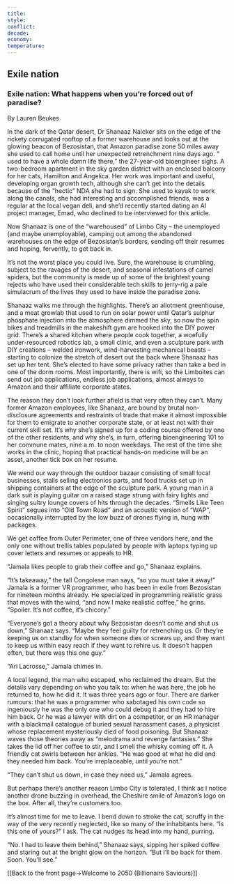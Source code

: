 ```yaml
---
title: 
style: 
conflict: 
decade: 
economy: 
temperature: 
---
```


## Exile nation


### Exile nation: What happens when you’re forced out of paradise?

By Lauren Beukes

In the dark of the Qatar desert, Dr Shanaaz Naicker sits on the edge of the rickety corrugated rooftop of a former warehouse and looks out at the glowing beacon of Bezosistan, that Amazon paradise zone 50 miles away she used to call home until her unexpected retrenchment nine days ago. “ used to have a whole damn life there,” the 27-year-old bioengineer sighs. A two-bedroom apartment in the sky garden district with an enclosed balcony for her cats, Hamilton and Angelica. Her work was important and useful, developing organ growth tech, although she can’t get into the details because of the “hectic” NDA she had to sign. She used to kayak to work along the canals, she had interesting and accomplished friends, was a regular at the local vegan deli, and she’d recently started dating an AI project manager, Emad, who declined to be interviewed for this article.

Now Shanaaz is one of the “warehoused” of Limbo City – the unemployed (and maybe unemployable), camping out among the abandoned warehouses on the edge of Bezosistan’s borders, sending off their resumes and hoping, fervently, to get back in.

It’s not the worst place you could live. Sure, the warehouse is crumbling, subject to the ravages of the desert, and seasonal infestations of camel spiders, but the community is made up of some of the brightest young rejects who have used their considerable tech skills to jerry-rig a pale simulacrum of the lives they used to have inside the paradise zone.

Shanaaz walks me through the highlights. There’s an allotment greenhouse, and a meat growlab that used to run on solar power until Qatar’s sulphur phosphate injection into the atmosphere dimmed the sky, so now the spin bikes and treadmills in the makeshift gym are hooked into the DIY power grid. There’s a shared kitchen where people cook together, a woefully under-resourced robotics lab, a small clinic, and even a sculpture park with DIY creations – welded ironwork, wind-harvesting mechanical beasts – starting to colonize the stretch of desert out the back where Shanaaz has set up her tent. She’s elected to have some privacy rather than take a bed in one of the dorm rooms. Most importantly, there is wifi, so the Limboites can send out job applications, endless job applications, almost always to Amazon and their affiliate corporate states.

The reason they don’t look further afield is that very often they can’t. Many former Amazon employees, like Shanaaz, are bound by brutal non-disclosure agreements and restraints of trade that make it almost impossible for them to emigrate to another corporate state, or at least not with their current skill set. It’s why she’s signed up for a coding course offered by one of the other residents, and why she’s, in turn, offering bioengineering 101 to her commune mates, nine a.m. to noon weekdays. The rest of the time she works in the clinic, hoping that practical hands-on medicine will be an asset, another tick box on her resume.

We wend our way through the outdoor bazaar consisting of small local businesses, stalls selling electronics parts, and food trucks set up in shipping containers at the edge of the sculpture park. A young man in a dark suit is playing guitar on a raised stage strung with fairy lights and singing sultry lounge covers of hits through the decades. “Smells Like Teen Spirit” segues into “Old Town Road” and an acoustic version of “WAP”, occasionally interrupted by the low buzz of drones flying in, hung with packages.

We get coffee from Outer Perimeter, one of three vendors here, and the only one without trellis tables populated by people with laptops typing up cover letters and resumes or appeals to HR.

“Jamala likes people to grab their coffee and go,” Shanaaz explains.

“It’s takeaway,” the tall Congolese man says, “so you must take it away!” Jamala is a former VR programmer, who has been in exile from Bezosistan for nineteen months already. He specialized in programming realistic grass that moves with the wind, “and now I make realistic coffee,” he grins. “Spoiler. It’s not coffee, it’s chicory.”

“Everyone’s got a theory about why Bezosistan doesn’t come and shut us down,” Shanaaz says. “Maybe they feel guilty for retrenching us. Or they’re keeping us on standby for when someone dies or screws up, and they want to keep us within easy reach if they want to rehire us. It doesn’t happen often, but there was this one guy.”

“Ari Lacrosse,” Jamala chimes in.

A local legend, the man who escaped, who reclaimed the dream. But the details vary depending on who you talk to: when he was here, the job he returned to, how he did it. It was three years ago or four. There are darker rumours: that he was a programmer who sabotaged his own code so ingeniously he was the only one who could debug it and they had to hire him back. Or he was a lawyer with dirt on a competitor, or an HR manager with a blackmail catalogue of buried sexual harassment cases, a physicist whose replacement mysteriously died of food poisoning. But Shanaaz waves those theories away as “melodrama and revenge fantasies.” She takes the lid off her coffee to stir, and I smell the whisky coming off it. A friendly cat swirls between her ankles. “He was good at what he did and they needed him back. You’re irreplaceable, until you’re not.”

“They can’t shut us down, in case they need us,” Jamala agrees.

But perhaps there’s another reason Limbo City is tolerated, I think as I notice another drone buzzing in overhead, the Cheshire smile of Amazon’s logo on the box. After all, they’re customers too.

It’s almost time for me to leave. I bend down to stroke the cat, scruffy in the way of the very recently neglected, like so many of the inhabitants here. “Is this one of yours?” I ask. The cat nudges its head into my hand, purring.

“No. I had to leave them behind,” Shanaaz says, sipping her spiked coffee and staring out at the bright glow on the horizon. “But I’ll be back for them. Soon. You’ll see.”

[[Back to the front page->Welcome to 2050 (Billionaire Saviours)]]

